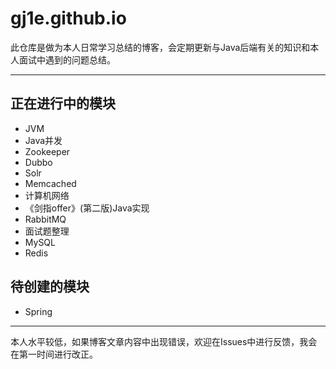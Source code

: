 # gj1e.github.io

此仓库是做为本人日常学习总结的博客，会定期更新与Java后端有关的知识和本人面试中遇到的问题总结。

---
## 正在进行中的模块
- JVM
- Java并发
- Zookeeper
- Dubbo
- Solr
- Memcached
- 计算机网络
- 《剑指offer》(第二版)Java实现
- RabbitMQ
- 面试题整理
- MySQL
- Redis
## 待创建的模块

- Spring

---
本人水平较低，如果博客文章内容中出现错误，欢迎在Issues中进行反馈，我会在第一时间进行改正。
